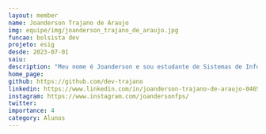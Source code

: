 ```yaml
---
layout: member
name: Joanderson Trajano de Araujo
img: equipe/img/joanderson_trajano_de_araujo.jpg
funcao: bolsista dev
projeto: esig
desde: 2023-07-01
saiu: 
description: "Meu nome é Joanderson e sou estudante de Sistemas de Informação na Universidade Federal da Paraíba (UFPB) - Campus IV. Sou um desenvolvedor full-stack com experiência em Java Spring framework e banco de dados SQL. Atualmente, faço parte da equipe da ESIG como bolsista, o que me proporciona a oportunidade de colocar em prática minhas habilidades técnicas em projetos do mundo real."
home_page: 
github: https://github.com/dev-trajano
linkedin: https://www.linkedin.com/in/joanderson-trajano-de-araujo-046599212/
instagram: https://www.instagram.com/joandersonfps/
twitter: 
importance: 4
category: Alunos
---
```

